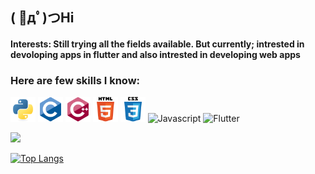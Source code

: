 ## ( ﾟдﾟ)つHi

#### Interests: Still trying all the fields available. But currently; intrested in devoloping apps in flutter and also intrested in developing web apps

<h3 align="left">Here are few skills I know:</h3>
<p align="left">
   <img src="https://raw.githubusercontent.com/devicons/devicon/master/icons/python/python-original.svg" alt="python" width="40" height="40"/>
   <img src="https://raw.githubusercontent.com/devicons/devicon/master/icons/c/c-original.svg" alt="c" width="40" height="40"/>
   <img src="https://raw.githubusercontent.com/devicons/devicon/master/icons/cplusplus/cplusplus-original.svg" alt="cplusplus" width="40" height="40"/>
   <img src="https://raw.githubusercontent.com/devicons/devicon/master/icons/html5/html5-original-wordmark.svg" alt="html5" width="40" height="40"/>
   <img src="https://raw.githubusercontent.com/devicons/devicon/master/icons/css3/css3-original-wordmark.svg" alt="css3" width="40" height="40"/>
   <img src="https://img.icons8.com/color/452/javascript--v1.png" alt="Javascript" width="40" height="40"/>
   <img src="https://img.icons8.com/color/452/flutter.png" alt="Flutter" width="40" height="40"/>
</p>

<img src="https://github-readme-stats.vercel.app/api?username=jegadit&show_icons=true&theme=dracula" width="400">

[![Top Langs](https://github-readme-stats.vercel.app/api/top-langs/?username=Jegadit&layout=compact)](https://github.com/anuraghazra/github-readme-stats)


<!--
**j3gadit/j3gadit** is a ✨ _special_ ✨ repository because its `README.md` (this file) appears on your GitHub profile.
-->

